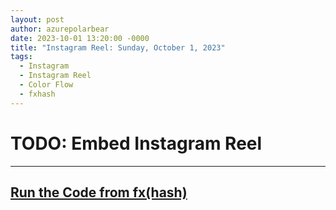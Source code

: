 ```yaml
---
layout: post
author: azurepolarbear
date: 2023-10-01 13:20:00 -0000
title: "Instagram Reel: Sunday, October 1, 2023"
tags: 
  - Instagram
  - Instagram Reel
  - Color Flow
  - fxhash
---
```


# TODO: Embed Instagram Reel


----


## <a href="https://gateway.fxhash2.xyz/ipfs/QmPedWAC1hY8RHXhwzzdkKrj9vBh4fxVW3aVLX6t1V9oDg/?fxhash=oo5L5CWNTAk9CMvbwLyoxjyxEEeQdLCDFMEpSwTdb13hUznR9wM&fxiteration=6" target="_blank" rel="noopener noreferrer">Run the Code from fx(hash)</a>
